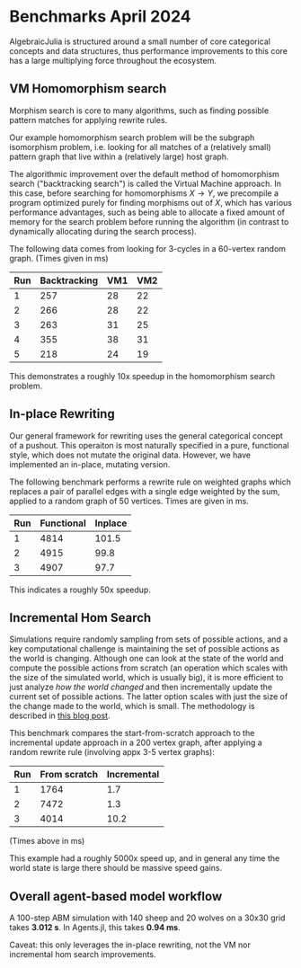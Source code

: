 # Benchmarks April 2024

AlgebraicJulia is structured around a small number of core categorical concepts and data structures, thus performance improvements to this core has a large multiplying force throughout the ecosystem. 

## VM Homomorphism search

Morphism search is core to many algorithms, such as finding possible pattern matches for applying rewrite rules. 

Our example homomorphism search problem will be the subgraph isomorphism problem, i.e. looking for all matches of a (relatively small) 
pattern graph that live within a (relatively large) host graph.

The algorithmic improvement over the default method of homomorphism search ("backtracking search") is called the Virtual Machine approach. In this case, before searching for homomorphisms $X\rightarrow Y$, we precompile a program optimized purely for finding morphisms out of $X$, which has various performance advantages, such as being able to allocate a fixed amount of memory for the search problem before running the algorithm (in contrast to dynamically allocating during the search process). 

The following data comes from looking for 3-cycles in a 60-vertex random graph. (Times given in ms)

| Run | Backtracking | VM1 | VM2 |
|---|---|---|---|
| 1 | 257 | 28 | 22 |
| 2 | 266 | 28 | 22 |
| 3 | 263 | 31 | 25 |
| 4 | 355 | 38 | 31 |
| 5 | 218 | 24 | 19 |

This demonstrates a roughly 10x speedup in the homomorphism search problem.

## In-place Rewriting

Our general framework for rewriting uses the general categorical concept of a pushout. This operaiton is most naturally specified in a pure, functional style, which does not mutate the original data. However, we have implemented an in-place, mutating version.

The following benchmark performs a rewrite rule on weighted graphs which replaces a pair of parallel edges with a single edge weighted by the sum, applied to a random graph of 50 vertices. Times are given in ms.

| Run | Functional | Inplace |
|---|---|---|
| 1 | 4814 | 101.5| 
| 2 | 4915 | 99.8 |
| 3 | 4907 | 97.7 |

This indicates a roughly 50x speedup. 

## Incremental Hom Search

Simulations require randomly sampling from sets of possible actions, and a key computational challenge is maintaining the set of possible actions as the world is changing. Although one can look at the state of the world and compute the possible actions from scratch (an operation which scales with the size of the simulated world, which is usually big), it is more efficient to just analyze _how the world changed_ and then incrementally update the current set of possible actions. The latter option scales with just the size of the change made to the world, which is small. The methodology is described in [this blog post](https://www.localcharts.org/t/incremental-presheaf-hom-set-updating/13224). 

This benchmark compares the start-from-scratch approach to the incremental update approach in a 200 vertex graph, after applying a random rewrite rule (involving appx 3-5 vertex graphs): 

| Run | From scratch | Incremental |
|---|---|---|
| 1 | 1764 | 1.7 |
| 2 | 7472 | 1.3 | 
| 3 | 4014| 10.2 |

(Times above in ms)

This example had a roughly 5000x speed up, and in general any time the world state is large there should be massive speed gains.

## Overall agent-based model workflow

A 100-step ABM simulation with 140 sheep and 20 wolves on a 30x30 grid takes **3.012 s**. In Agents.jl, this takes **0.94 ms**.

Caveat: this only leverages the in-place rewriting, not the VM nor incremental hom search improvements. 

